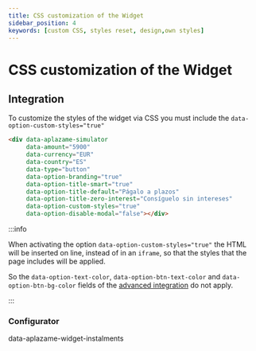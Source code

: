```yaml
---
title: CSS customization of the Widget
sidebar_position: 4
keywords: [custom CSS, styles reset, design,own styles]
---
```

# CSS customization of the Widget

## Integration
To customize the styles of the widget via CSS you must include the `data-option-custom-styles="true"`

``` html
<div data-aplazame-simulator
     data-amount="5900"
     data-currency="EUR"
     data-country="ES"
     data-type="button"
     data-option-branding="true"
     data-option-title-smart="true"
     data-option-title-default="Págalo a plazos"
     data-option-title-zero-interest="Consíguelo sin intereses"
     data-option-custom-styles="true"
     data-option-disable-modal="false"></div>
```

:::info

  When activating the option `data-option-custom-styles="true"`  the HTML will be inserted on line, instead of in an `iframe`, so that the styles that the page includes will be applied.
  
  So the `data-option-text-color`, `data-option-btn-text-color` and `data-option-btn-bg-color` fields of the [advanced integration](./#integracion-avanzada) do not apply.
 
:::

### Configurator

<WidgetSimulator
  data-amount="22900"
  data-country="ES"
  data-currency="EUR"
  data-type="button"
  data-option-custom-styles="true"  
  data-option-branding="true"
  data-option-downpayment-info="true"
  data-option-title-smart="true"  
  data-option-legal-advice="true">
  data-aplazame-widget-instalments</WidgetSimulator>
